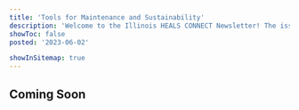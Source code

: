 ```yaml
---
title: 'Tools for Maintenance and Sustainability'
description: 'Welcome to the Illinois HEALS CONNECT Newsletter! The issue features an overview of the Illinois HEALS program, an innovative approach to service delivery, and a program demonstration project update.'
showToc: false
posted: '2023-06-02'

showInSitemap: true
---
```


## Coming Soon
